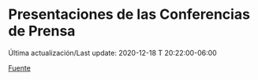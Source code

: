 # Presentaciones de las Conferencias de Prensa

Última actualización/Last update: 2020-12-18 T 20:22:00-06:00

 [Fuente](https://www.gob.mx/salud/documentos/presentaciones-de-las-conferencias-de-prensa)
